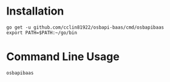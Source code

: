 # Installation

```
go get -u github.com/cclin81922/osbapi-baas/cmd/osbapibaas
export PATH=$PATH:~/go/bin
```

# Command Line Usage

```
osbapibaas
```
